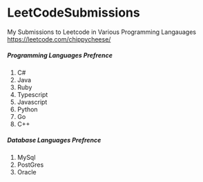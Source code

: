 # LeetCodeSubmissions

My Submissions to Leetcode in Various Programming Langauages
https://leetcode.com/chippycheese/


##### Programming Languages Prefrence
1. C# 
2. Java
3. Ruby
4. Typescript
5. Javascript
6. Python
7. Go
8. C++

##### Database Languages Prefrence
1. MySql
2. PostGres
3. Oracle